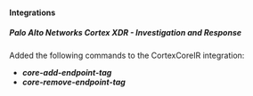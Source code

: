 
#### Integrations
##### Palo Alto Networks Cortex XDR - Investigation and Response
Added the following commands to the CortexCoreIR integration:
- ***core-add-endpoint-tag*** 
- ***core-remove-endpoint-tag***